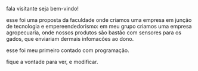 fala visitante seja bem-vindo!

esse foi uma proposta da faculdade onde criamos uma empresa em junção de tecnologia e empereendedorismo:
em meu grupo criamos uma empresa agropecuaria, onde nossos produtos são bastão com sensores para os gados,
que enviariam dermais infomacões ao dono. 

esse foi meu primeiro contado com programação.

fique a vontade para ver, e modificar.
